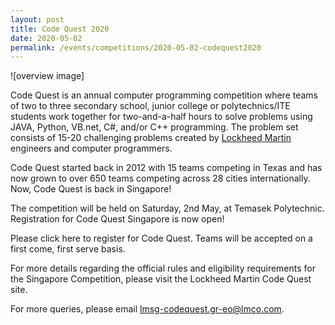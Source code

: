 ```yaml
---
layout: post
title: Code Quest 2020
date: 2020-05-02 
permalink: /events/competitions/2020-05-02-codequest2020
---
```


![overview image]

Code Quest is an annual computer programming competition where teams of two to three secondary school, junior college or polytechnics/ITE students work together for two-and-a-half hours to solve problems using JAVA, Python, VB.net, C#, and/or C++ programming. The problem set consists of 15-20 challenging problems created by <a href="" target="_blank">Lockheed Martin</a> engineers and computer programmers.

Code Quest started back in 2012 with 15 teams competing in Texas and has now grown to over 650 teams competing across 28 cities internationally. Now, Code Quest is back in Singapore! 

The competition will be held on Saturday, 2nd May, at Temasek Polytechnic. Registration for Code Quest Singapore is now open! 

Please click here to register for Code Quest. Teams will be accepted on a first come, first serve basis.

For more details regarding the official rules and eligibility requirements for the Singapore Competition, please visit the Lockheed Martin 
Code Quest site. 

For more queries, please email lmsg-codequest.gr-eo@lmco.com. 
